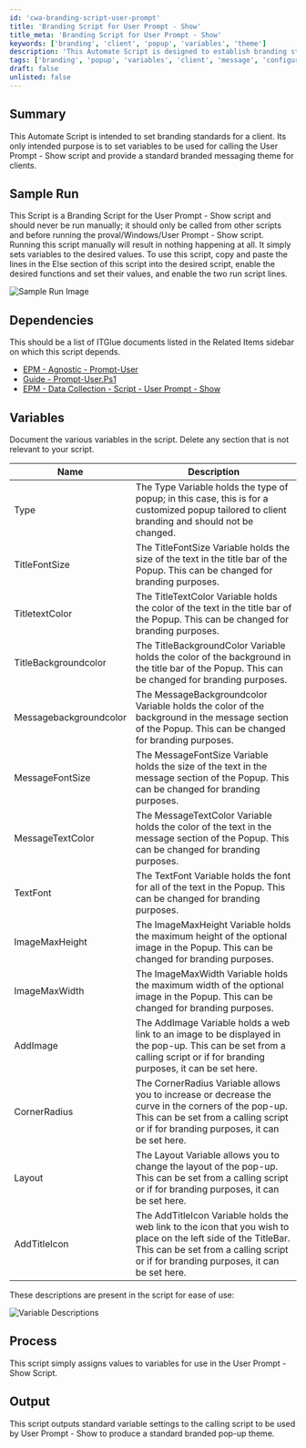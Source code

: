 ```yaml
---
id: 'cwa-branding-script-user-prompt'
title: 'Branding Script for User Prompt - Show'
title_meta: 'Branding Script for User Prompt - Show'
keywords: ['branding', 'client', 'popup', 'variables', 'theme']
description: 'This Automate Script is designed to establish branding standards for a client by setting variables used in the User Prompt - Show script, ensuring a consistent branded messaging theme for clients.'
tags: ['branding', 'popup', 'variables', 'client', 'message', 'configuration']
draft: false
unlisted: false
---
```

## Summary

This Automate Script is intended to set branding standards for a client. Its only intended purpose is to set variables to be used for calling the User Prompt - Show script and provide a standard branded messaging theme for clients.

## Sample Run

This Script is a Branding Script for the User Prompt - Show script and should never be run manually; it should only be called from other scripts and before running the proval/Windows/User Prompt - Show script. Running this script manually will result in nothing happening at all. It simply sets variables to the desired values. To use this script, copy and paste the lines in the Else section of this script into the desired script, enable the desired functions and set their values, and enable the two run script lines.

![Sample Run Image](5078775/docs/10152014/images/14090257)

## Dependencies

This should be a list of ITGlue documents listed in the Related Items sidebar on which this script depends.

- [EPM - Agnostic - Prompt-User](https://proval.itglue.com/DOC-5078775-9580402)
- [Guide - Prompt-User.Ps1](https://proval.itglue.com/DOC-5078775-9580488)
- [EPM - Data Collection - Script - User Prompt - Show](https://proval.itglue.com/DOC-5078775-9739032)

## Variables

Document the various variables in the script. Delete any section that is not relevant to your script.

| Name                | Description                                                                                                                                          |
|---------------------|------------------------------------------------------------------------------------------------------------------------------------------------------|
| Type                | The Type Variable holds the type of popup; in this case, this is for a customized popup tailored to client branding and should not be changed.     |
| TitleFontSize       | The TitleFontSize Variable holds the size of the text in the title bar of the Popup. This can be changed for branding purposes.                     |
| TitletextColor      | The TitleTextColor Variable holds the color of the text in the title bar of the Popup. This can be changed for branding purposes.                    |
| TitleBackgroundcolor | The TitleBackgroundColor Variable holds the color of the background in the title bar of the Popup. This can be changed for branding purposes.        |
| Messagebackgroundcolor| The MessageBackgroundcolor Variable holds the color of the background in the message section of the Popup. This can be changed for branding purposes.|
| MessageFontSize     | The MessageFontSize Variable holds the size of the text in the message section of the Popup. This can be changed for branding purposes.               |
| MessageTextColor    | The MessageTextColor Variable holds the color of the text in the message section of the Popup. This can be changed for branding purposes.            |
| TextFont            | The TextFont Variable holds the font for all of the text in the Popup. This can be changed for branding purposes.                                   |
| ImageMaxHeight      | The ImageMaxHeight Variable holds the maximum height of the optional image in the Popup. This can be changed for branding purposes.                  |
| ImageMaxWidth       | The ImageMaxWidth Variable holds the maximum width of the optional image in the Popup. This can be changed for branding purposes.                    |
| AddImage            | The AddImage Variable holds a web link to an image to be displayed in the pop-up. This can be set from a calling script or if for branding purposes, it can be set here. |
| CornerRadius        | The CornerRadius Variable allows you to increase or decrease the curve in the corners of the pop-up. This can be set from a calling script or if for branding purposes, it can be set here. |
| Layout              | The Layout Variable allows you to change the layout of the pop-up. This can be set from a calling script or if for branding purposes, it can be set here. |
| AddTitleIcon        | The AddTitleIcon Variable holds the web link to the icon that you wish to place on the left side of the TitleBar. This can be set from a calling script or if for branding purposes, it can be set here. |

These descriptions are present in the script for ease of use:

![Variable Descriptions](5078775/docs/10152014/images/14090343)

## Process

This script simply assigns values to variables for use in the User Prompt - Show Script.

## Output

This script outputs standard variable settings to the calling script to be used by User Prompt - Show to produce a standard branded pop-up theme.

